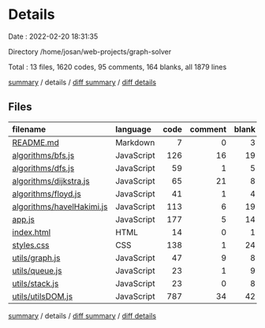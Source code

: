 # Details

Date : 2022-02-20 18:31:35

Directory /home/josan/web-projects/graph-solver

Total : 13 files,  1620 codes, 95 comments, 164 blanks, all 1879 lines

[summary](results.md) / details / [diff summary](diff.md) / [diff details](diff-details.md)

## Files
| filename | language | code | comment | blank | total |
| :--- | :--- | ---: | ---: | ---: | ---: |
| [README.md](/README.md) | Markdown | 7 | 0 | 3 | 10 |
| [algorithms/bfs.js](/algorithms/bfs.js) | JavaScript | 126 | 16 | 19 | 161 |
| [algorithms/dfs.js](/algorithms/dfs.js) | JavaScript | 59 | 1 | 5 | 65 |
| [algorithms/dijkstra.js](/algorithms/dijkstra.js) | JavaScript | 65 | 21 | 8 | 94 |
| [algorithms/floyd.js](/algorithms/floyd.js) | JavaScript | 41 | 1 | 4 | 46 |
| [algorithms/havelHakimi.js](/algorithms/havelHakimi.js) | JavaScript | 113 | 6 | 19 | 138 |
| [app.js](/app.js) | JavaScript | 177 | 5 | 14 | 196 |
| [index.html](/index.html) | HTML | 14 | 0 | 1 | 15 |
| [styles.css](/styles.css) | CSS | 138 | 1 | 24 | 163 |
| [utils/graph.js](/utils/graph.js) | JavaScript | 47 | 9 | 8 | 64 |
| [utils/queue.js](/utils/queue.js) | JavaScript | 23 | 1 | 9 | 33 |
| [utils/stack.js](/utils/stack.js) | JavaScript | 23 | 0 | 8 | 31 |
| [utils/utilsDOM.js](/utils/utilsDOM.js) | JavaScript | 787 | 34 | 42 | 863 |

[summary](results.md) / details / [diff summary](diff.md) / [diff details](diff-details.md)